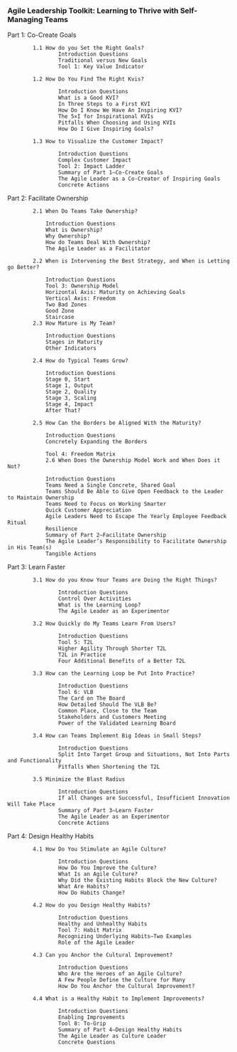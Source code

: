 
### Agile Leadership Toolkit: Learning to Thrive with Self-Managing Teams

Part 1: Co-Create Goals
   

            1.1 How do you Set the Right Goals?
                    Introduction Questions
                    Traditional versus New Goals
                    Tool 1: Key Value Indicator

            1.2 How Do You Find The Right Kvis?
            
                    Introduction Questions
                    What is a Good KVI?
                    In Three Steps to a First KVI
                    How Do I Know We Have An Inspiring KVI?
                    The 5×I for Inspirational KVIs
                    Pitfalls When Choosing and Using KVIs
                    How Do I Give Inspiring Goals?

            1.3 How to Visualize the Customer Impact?
            
                    Introduction Questions
                    Complex Customer Impact
                    Tool 2: Impact Ladder
                    Summary of Part 1—Co-Create Goals
                    The Agile Leader as a Co-Creator of Inspiring Goals
                    Concrete Actions



Part 2: Facilitate Ownership
   
            2.1 When Do Teams Take Ownership?
                
                Introduction Questions
                What is Ownership?
                Why Ownership?
                How do Teams Deal With Ownership?
                The Agile Leader as a Facilitator

            2.2 When is Intervening the Best Strategy, and When is Letting go Better?
                
                Introduction Questions
                Tool 3: Ownership Model
                Horizontal Axis: Maturity on Achieving Goals
                Vertical Axis: Freedom
                Two Bad Zones
                Good Zone
                Staircase
            2.3 How Mature is My Team?
                
                Introduction Questions
                Stages in Maturity
                Other Indicators

            2.4 How do Typical Teams Grow?
                
                Introduction Questions
                Stage 0, Start
                Stage 1, Output
                Stage 2, Quality
                Stage 3, Scaling
                Stage 4, Impact
                After That?

            2.5 How Can the Borders be Aligned With the Maturity?
                
                Introduction Questions
                Concretely Expanding the Borders
                
                Tool 4: Freedom Matrix
                2.6 When Does the Ownership Model Work and When Does it Not?
                
                Introduction Questions
                Teams Need a Single Concrete, Shared Goal
                Teams Should Be Able to Give Open Feedback to the Leader to Maintain Ownership
                Teams Need to Focus on Working Smarter
                Quick Customer Appreciation
                Agile Leaders Need to Escape The Yearly Employee Feedback Ritual
                Resilience
                Summary of Part 2—Facilitate Ownership
                The Agile Leader’s Responsibility to Facilitate Ownership in His Team(s)
                Tangible Actions
                    
                
Part 3: Learn Faster
   
            3.1 How do you Know Your Teams are Doing the Right Things?
            
                    Introduction Questions
                    Control Over Activities
                    What is the Learning Loop?
                    The Agile Leader as an Experimentor

            3.2 How Quickly do My Teams Learn From Users?
            
                    Introduction Questions
                    Tool 5: T2L
                    Higher Agility Through Shorter T2L
                    T2L in Practice
                    Four Additional Benefits of a Better T2L

            3.3 How can the Learning Loop be Put Into Practice?
            
                    Introduction Questions
                    Tool 6: VLB
                    The Card on The Board
                    How Detailed Should The VLB Be?
                    Common Place, Close to the Team
                    Stakeholders and Customers Meeting
                    Power of the Validated Learning Board

            3.4 How can Teams Implement Big Ideas in Small Steps?
            
                    Introduction Questions
                    Split Into Target Group and Situations, Not Into Parts and Functionality
                    Pitfalls When Shortening the T2L

            3.5 Minimize the Blast Radius
            
                    Introduction Questions
                    If all Changes are Successful, Insufficient Innovation Will Take Place
                    Summary of Part 3—Learn Faster
                    The Agile Leader as an Experimentor
                    Concrete Actions


Part 4: Design Healthy Habits
   
            4.1 How Do You Stimulate an Agile Culture?
            
                    Introduction Questions
                    How Do You Improve the Culture?
                    What Is an Agile Culture?
                    Why Did the Existing Habits Block the New Culture?
                    What Are Habits?
                    How Do Habits Change?

            4.2 How do you Design Healthy Habits?
            
                    Introduction Questions
                    Healthy and Unhealthy Habits
                    Tool 7: Habit Matrix
                    Recognizing Underlying Habits—Two Examples
                    Role of the Agile Leader

            4.3 Can you Anchor the Cultural Improvement?
            
                    Introduction Questions
                    Who Are the Heroes of an Agile Culture?
                    A Few People Define the Culture for Many
                    How Do You Anchor the Cultural Improvement?

            4.4 What is a Healthy Habit to Implement Improvements?
            
                    Introduction Questions
                    Enabling Improvements
                    Tool 8: To-Grip
                    Summary of Part 4—Design Healthy Habits
                    The Agile Leader as Culture Leader
                    Concrete Questions
